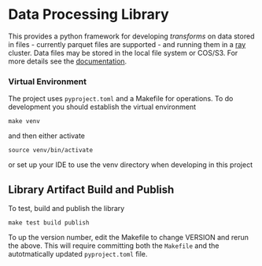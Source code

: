 # Data Processing Library
This provides a python framework for developing _transforms_
on data stored in files - currently parquet files are supported -
and running them in a [ray](https://www.ray.io/) cluster.
Data files may be stored in the local file system or  COS/S3.
For more details see the [documentation](../doc/overview.md).

### Virtual Environment
The project uses `pyproject.toml` and a Makefile for operations.
To do development you should establish the virtual environment
```shell
make venv
```
and then either activate
```shell
source venv/bin/activate
```
or set up your IDE to use the venv directory when developing in this project

## Library Artifact Build and Publish
To test, build and publish the library 
```shell
make test build publish
```

To up the version number, edit the Makefile to change VERSION and rerun
the above.  This will require committing both the `Makefile` and the
autotmatically updated `pyproject.toml` file.



